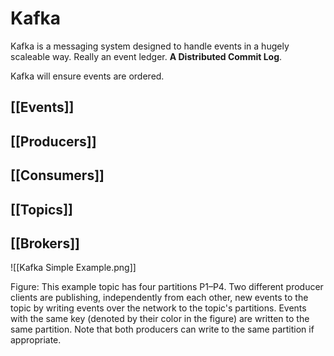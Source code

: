# Kafka
Kafka is a messaging system designed to handle events in a hugely scaleable way. Really an event ledger. **A Distributed Commit Log**.

Kafka will ensure events are ordered.

## [[Events]]
## [[Producers]]
## [[Consumers]]
## [[Topics]]
## [[Brokers]]

![[Kafka Simple Example.png]]

Figure: This example topic has four partitions P1–P4. Two different producer clients are publishing, independently from each other, new events to the topic by writing events over the network to the topic's partitions. Events with the same key (denoted by their color in the figure) are written to the same partition. Note that both producers can write to the same partition if appropriate.